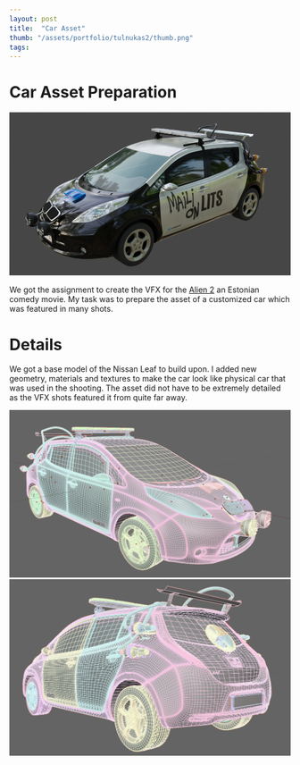 ```yaml
---
layout: post
title:  "Car Asset"
thumb: "/assets/portfolio/tulnukas2/thumb.png"
tags: 
---
```


# Car Asset Preparation

![Car Asset Image](/assets/portfolio/tulnukas2/tulnukas_car_0.png)

We got the assignment to create the VFX for the [Alien 2](https://www.imdb.com/title/tt31956993/) an Estonian comedy movie. My task was to prepare the asset of a customized car which was featured in many shots.

# Details

We got a base model of the Nissan Leaf to build upon. I added new geometry, materials and textures to make the car look like physical car that was used in the shooting. The asset did not have to be extremely detailed as the VFX shots featured it from quite far away.

![Car Asset Wireframe Image](/assets/portfolio/tulnukas2/tulnukas_car_1.png)
![Car Asset Wireframe Image 2](/assets/portfolio/tulnukas2/tulnukas_car_2.png)